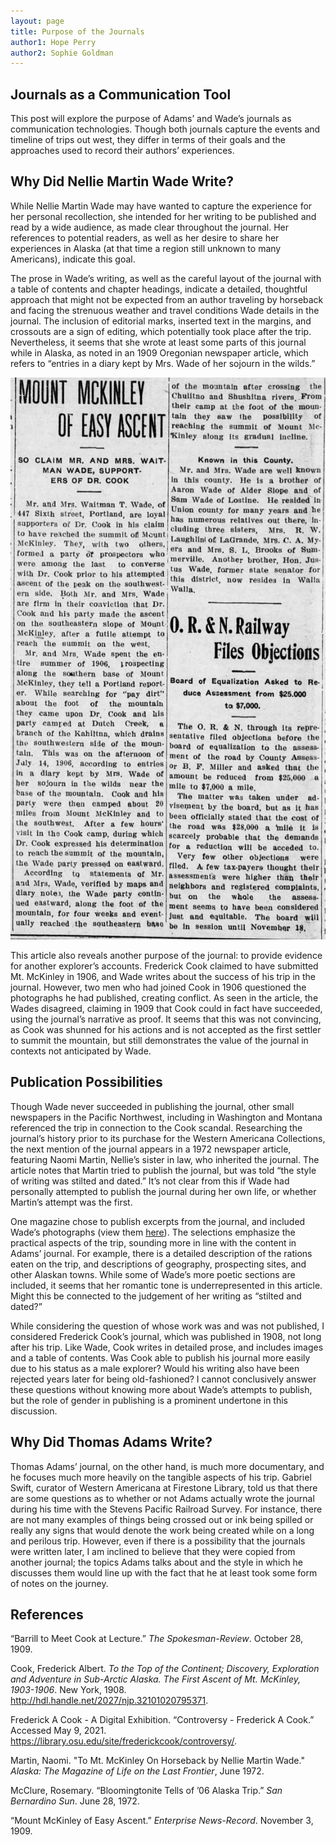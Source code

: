 ```yaml
---
layout: page
title: Purpose of the Journals
author1: Hope Perry
author2: Sophie Goldman
---
```


## Journals as a Communication Tool

This post will explore the purpose of Adams’ and Wade’s journals as communication technologies. Though both journals capture the events and timeline of trips out west, they differ in terms of their goals and the approaches used to record their authors’ experiences.

## Why Did Nellie Martin Wade Write?

While Nellie Martin Wade may have wanted to capture the experience for her personal recollection, she intended for her writing to be published and read by a wide audience, as made clear throughout the journal. Her references to potential readers, as well as her desire to share her experiences in Alaska (at that time a region still unknown to many Americans), indicate this goal. 

The prose in Wade’s writing, as well as the careful layout of the journal with a table of contents and chapter headings, indicate a detailed, thoughtful approach that might not be expected from an author traveling by horseback and facing the strenuous weather and travel conditions Wade details in the journal. The inclusion of editorial marks, inserted text in the margins, and crossouts are a sign of editing, which potentially took place after the trip. Nevertheless, it seems that she wrote at least some parts of this journal while in Alaska, as noted in an 1909 Oregonian newspaper article, which refers to “entries in a diary kept by Mrs. Wade of her sojourn in the wilds.”

![Enterprise News-Record Article - Nov 3 1909](https://github.com/HUM-331-Princeton/manifest-destiny/blob/main/_images/EnterpriseArticle.jpg?raw=true)

This article also reveals another purpose of the journal: to provide evidence for another explorer’s accounts. Frederick Cook claimed to have submitted Mt. McKinley in 1906, and Wade writes about the success of his trip in the journal. However, two men who had joined Cook in 1906 questioned the photographs he had published, creating conflict. As seen in the article, the Wades disagreed, claiming in 1909 that Cook could in fact have succeeded, using the journal’s narrative as proof. It seems that this was not convincing, as Cook was shunned for his actions and is not accepted as the first settler to summit the mountain, but still demonstrates the value of the journal in contexts not anticipated by Wade. 

## Publication Possibilities

Though Wade never succeeded in publishing the journal, other small newspapers in the Pacific Northwest, including in Washington and Montana referenced the trip in connection to the Cook scandal. Researching the journal’s history prior to its purchase for the Western Americana Collections, the next mention of the journal appears in a 1972 newspaper article, featuring Naomi Martin, Nellie’s sister in law, who inherited the journal. The article notes that Martin tried to publish the journal, but was told “the style of writing was stilted and dated.” It’s not clear from this if Wade had personally attempted to publish the journal during her own life, or whether Martin’s attempt was the first.

One magazine chose to publish excerpts from the journal, and included Wade’s photographs (view them [here](https://hum-331-princeton.github.io/manifest-destiny/art-in-the-journals#photography)). The selections emphasize the practical aspects of the trip, sounding more in line with the content in Adams’ journal. For example, there is a detailed description of the rations eaten on the trip, and descriptions of geography, prospecting sites, and other Alaskan towns. While some of Wade’s more poetic sections are included, it seems that her romantic tone is underrepresented in this article. Might this be connected to the judgement of her writing as “stilted and dated?” 

While considering the question of whose work was and was not published, I considered Frederick Cook’s journal, which was published in 1908, not long after his trip. Like Wade, Cook writes in detailed prose, and includes images and a table of contents. Was Cook able to publish his journal more easily due to his status as a male explorer? Would his writing also have been rejected years later for being old-fashioned? I cannot conclusively answer these questions without knowing more about Wade’s attempts to publish, but the role of gender in publishing is a  prominent undertone in this discussion.

## Why Did Thomas Adams Write?

Thomas Adams’ journal, on the other hand, is much more documentary, and he focuses much more heavily on the tangible aspects of his trip. Gabriel Swift, curator of Western Americana at Firestone Library, told us that there are some questions as to whether or not Adams actually wrote the journal during his time with the Stevens Pacific Railroad Survey. For instance, there are not many examples of things being crossed out or ink being spilled or really any signs that would denote the work being created while on a long and perilous trip. However, even if there is a possibility that the journals were written later, I am inclined to believe that they were copied from another journal; the topics Adams talks about and the style in which he discusses them would line up with the fact that he at least took some form of notes on the journey.  

## References

“Barrill to Meet Cook at Lecture.” _The Spokesman-Review_. October 28, 1909. 

Cook, Frederick Albert. _To the Top of the Continent; Discovery, Exploration and Adventure in Sub-Arctic Alaska. The First Ascent of Mt. McKinley, 1903-1906_. New York, 1908. <http://hdl.handle.net/2027/njp.32101020795371>.

Frederick A Cook - A Digital Exhibition. “Controversy - Frederick A Cook.” Accessed May 9, 2021. <https://library.osu.edu/site/frederickcook/controversy/>.

Martin, Naomi. "To Mt. McKinley On Horseback by Nellie Martin Wade." _Alaska: The Magazine of Life on the Last Frontier_, June 1972.

McClure, Rosemary. “Bloomingtonite Tells of ’06 Alaska Trip.” _San Bernardino Sun_. June 28, 1972.

“Mount McKinley of Easy Ascent.” _Enterprise News-Record_. November 3, 1909.
 
